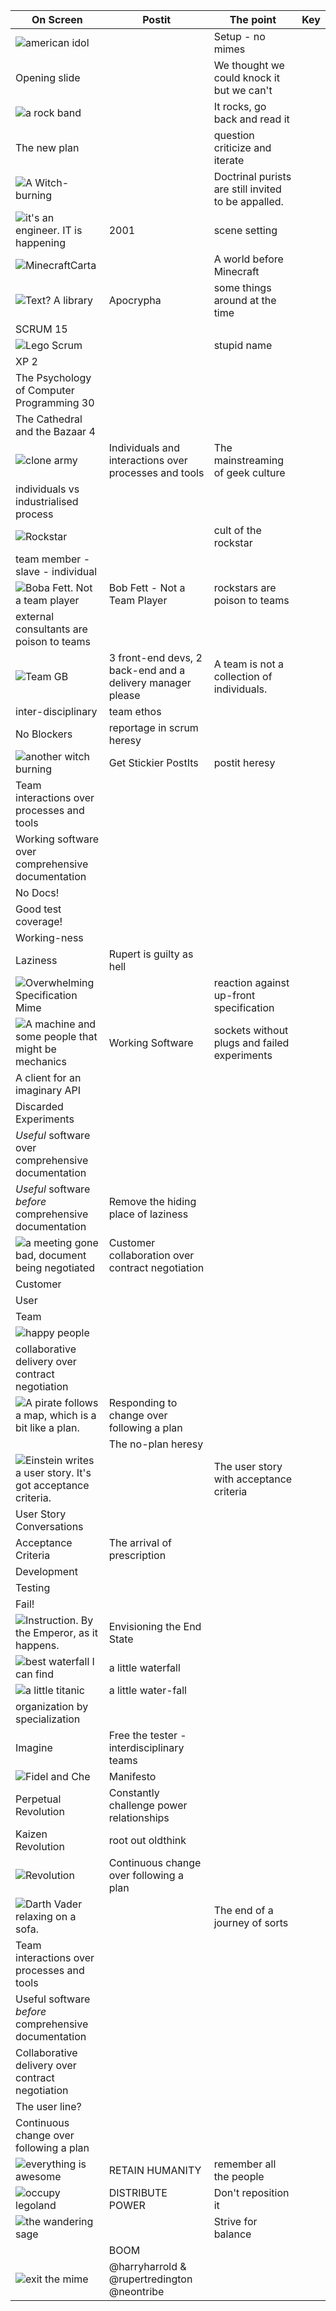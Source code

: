 On Screen | Postit | The point |Key
----------|--------|-----------|---
![american idol](images/8412030049-thumb.jpg)||Setup - no mimes|
Opening slide || We thought we could knock it but we can't
![a rock band](images/15575226235-thumb.jpg)|| It rocks, go back and read it|
The new plan | | question criticize and iterate|
![A Witch-burning](images/4436279464-thumb.jpg) || Doctrinal purists are still invited to be appalled.|
![it's an engineer. IT is happening](images/6833649749-thumb.jpg) | 2001 | scene setting|
![MinecraftCarta](images/13508901354-thumb.jpg) || A world before Minecraft|
![Text? A library](images/4335376117-thumb.jpg) | Apocrypha | some things around at the time|
 |SCRUM 15||
![Lego Scrum](images/scrum-thumb.jpg)||stupid name|
 |XP 2||
 |The Psychology of Computer Programming 30||
 |The Cathedral and the Bazaar 4||
 ![clone army](images/6182784051-thumb.jpg)|Individuals and interactions over processes and tools| The mainstreaming of geek culture|
  | individuals vs industrialised process | |
 ![Rockstar](images/14112636141-thumb.jpg) | | cult of the rockstar
  | team member - slave - individual ||
 ![Boba Fett. Not a team player](images/5354781759-thumb.jpg) | Bob Fett - Not a Team Player | rockstars are poison to teams|
  | external consultants are poison to teams ||
 ![Team GB](images/7747526978-thumb.jpg)|3 front-end devs, 2 back-end and a delivery manager please|A team is not a collection of individuals.|
  |inter-disciplinary| team ethos|
  |No Blockers| reportage in scrum heresy|
 ![another witch burning](images/6291267341-thumb.jpg) |Get Stickier PostIts| postit heresy|
  |Team interactions over processes and tools| |
  |Working software over comprehensive documentation| |
  | No Docs! ||
  | Good test coverage! ||
  | Working-ness | |
  | Laziness | Rupert is guilty as hell |
![Overwhelming Specification Mime](images/8725106300-thumb.jpg) || reaction against up-front specification | 
![A machine and some people that might be mechanics](images/4639456161-thumb.jpg)| Working Software | sockets without plugs and failed experiments |
 |A client for an imaginary API||
 |Discarded Experiments||
 |*Useful* software over comprehensive documentation|| 
 |*Useful* software *before* comprehensive documentation|Remove the hiding place of laziness|
 ![a meeting gone bad, document being negotiated](images/5873697252-thumb.jpg)| Customer collaboration over contract negotiation ||
 |Customer||
 |User||
 |Team||
 ![happy people](images/16094729617-thumb.jpg)|||
 |collaborative delivery over contract negotiation||
![A pirate follows a map, which is a bit like a plan.](images/4153323914-thumb.jpg)|Responding to change over following a plan||
||The no-plan heresy|
![Einstein writes a user story. It's got acceptance criteria.](images/567753250-thumb.jpg)||The user story with acceptance criteria|
 |User Story Conversations||
 |Acceptance Criteria|The arrival of prescription|
 |Development||
 |Testing||
 |Fail!||
![Instruction. By the Emperor, as it happens.](images/7278423788-thumb.jpg)|Envisioning the End State|
![best waterfall I can find](images/5196920800-thumb.jpg)|a little waterfall||
![a little titanic](images/5618576278-thumb.jpg)|a little water-fall||
 |organization by specialization||
 |Imagine|Free the tester - interdisciplinary teams|
![Fidel and Che](images/2635864070-thumb.jpg)|Manifesto||
 |Perpetual Revolution|Constantly challenge power relationships|
 |Kaizen Revolution|root out oldthink|
![Revolution](images/3427736164-thumb.jpg) |Continuous change over following a plan||
![Darth Vader relaxing on a sofa.](images/14626340083-thumb.jpg)||The end of a journey of sorts|
 |Team interactions over processes and tools||
 |Useful software _before_ comprehensive documentation||
 |Collaborative delivery over contract negotiation||
 |The user line?||
 |Continuous change over following a plan||
![everything is awesome](images/12798129015-thumb.jpg) | RETAIN HUMANITY | remember all the people |
![occupy legoland](images/6533368649-thumb.jpg) |DISTRIBUTE POWER|Don't reposition it|
![the wandering sage](images/6321866162-thumb.jpg)||Strive for balance|
 ||BOOM|
![exit the mime](images/5215595600-thumb.jpg)|@harryharrold & @rupertredington @neontribe||








  
